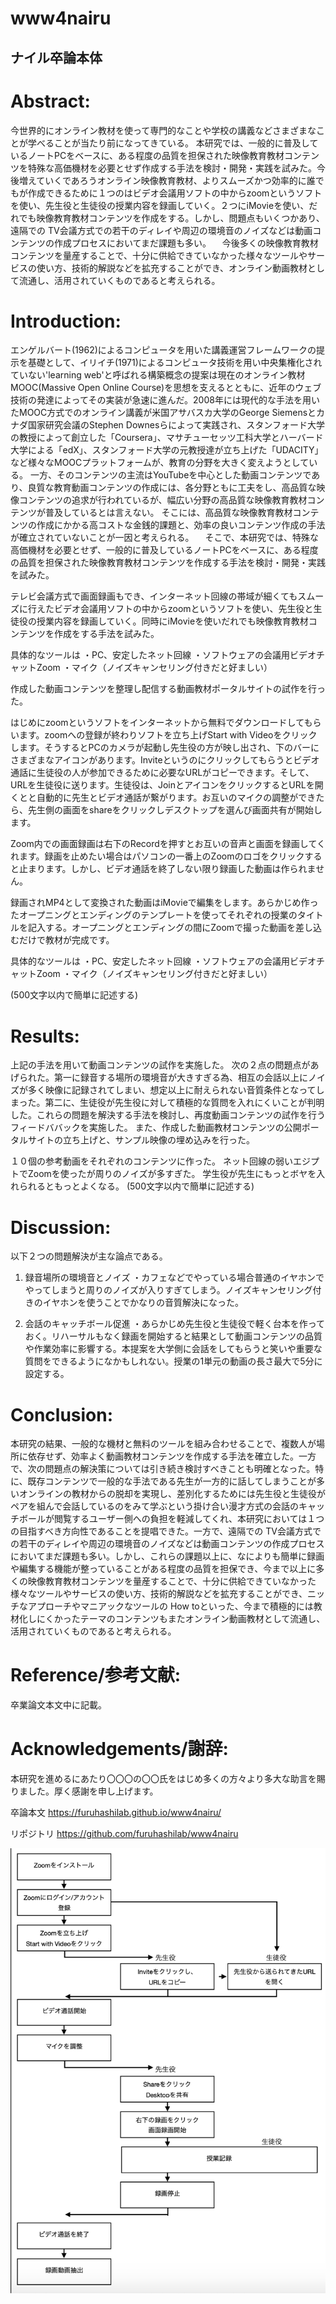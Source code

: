 # www4nairu
## ナイル卒論本体


# Abstract:

今世界的にオンライン教材を使って専門的なことや学校の講義などさまざまなことが学べることが当たり前になってきている。
本研究では、一般的に普及しているノートPCをベースに、ある程度の品質を担保された映像教育教材コンテンツを特殊な高価機材を必要とせず作成する手法を検討・開発・実践を試みた。今後増えていくであろうオンライン映像教育教材、よりスムーズかつ効率的に誰でもが作成できるために１つのはビデオ会議用ソフトの中からzoomというソフトを使い、先生役と生徒役の授業内容を録画していく。２つにiMovieを使い、だれでも映像教育教材コンテンツを作成をする。しかし、問題点もいくつかあり、遠隔での TV会議方式での若干のディレイや周辺の環境音のノイズなどは動画コンテンツの作成プロセスにおいてまだ課題も多い。
　今後多くの映像教育教材コンテンツを量産することで、十分に供給できていなかった様々なツールやサービスの使い方、技術的解説などを拡充することができ、オンライン動画教材として流通し、活用されていくものであると考えられる。


# Introduction:

エンゲルバート(1962)によるコンピュータを用いた講義運営フレームワークの提示を基礎として、イリイチ(1971)によるコンピュータ技術を用い中央集権化されていない'learning web'と呼ばれる構築概念の提案は現在のオンライン教材MOOC(Massive Open Online Course)を思想を支えるとともに、近年のウェブ技術の発達によってその実装が急速に進んだ。2008年には現代的な手法を用いたMOOC方式でのオンライン講義が米国アサバスカ大学のGeorge Siemensとカナダ国家研究会議のStephen Downesらによって実践され、スタンフォード大学の教授によって創立した「Coursera」、マサチューセッツ工科大学とハーバード大学による「edX」、スタンフォード大学の元教授達が立ち上げた「UDACITY」など様々なMOOCプラットフォームが、教育の分野を大きく変えようとしている。
一方、そのコンテンツの主流はYouTubeを中心とした動画コンテンツであり、良質な教育動画コンテンツの作成には、各分野ともに工夫をし、高品質な映像コンテンツの追求が行われているが、幅広い分野の高品質な映像教育教材コンテンツが普及しているとは言えない。
そこには、高品質な映像教育教材コンテンツの作成にかかる高コストな金銭的課題と、効率の良いコンテンツ作成の手法が確立されていないことが一因と考えられる。
　そこで、本研究では、特殊な高価機材を必要とせず、一般的に普及しているノートPCをベースに、ある程度の品質を担保された映像教育教材コンテンツを作成する手法を検討・開発・実践を試みた。

テレビ会議方式で画面録画もでき、インターネット回線の帯域が細くてもスムーズに行えたビデオ会議用ソフトの中からzoomというソフトを使い、先生役と生徒役の授業内容を録画していく。同時にiMovieを使いだれでも映像教育教材コンテンツを作成をする手法を試みた。

具体的なツールは
・PC、安定したネット回線
・ソフトウェアの会議用ビデオチャットZoom
・マイク（ノイズキャンセリング付きだと好ましい）

作成した動画コンテンツを整理し配信する動画教材ポータルサイトの試作を行った。


はじめにzoomというソフトをインターネットから無料でダウンロードしてもらいます。zoomへの登録が終わりソフトを立ち上げStart with Videoをクリックします。そうするとPCのカメラが起動し先生役の方が映し出され、下のバーにさまざまなアイコンがあります。Inviteというのにクリックしてもらうとビデオ通話に生徒役の人が参加できるために必要なURLがコピーできます。そして、URLを生徒役に送ります。生徒役は、JoinとアイコンをクリックするとURLを開くとと自動的に先生とビデオ通話が繋がります。お互いのマイクの調整ができたら、先生側の画面をshareをクリックしデスクトップを選んび画面共有が開始します。

Zoom内での画面録画は右下のRecordを押すとお互いの音声と画面を録画してくれます。録画を止めたい場合はパソコンの一番上のZoomのロゴをクリックすると止まります。しかし、ビデオ通話を終了しない限り録画した動画は作られません。

録画されMP4として変換された動画はiMovieで編集をします。あらかじめ作ったオープニングとエンディングのテンプレートを使ってそれぞれの授業のタイトルを記入する。オープニングとエンディングの間にZoomで撮った動画を差し込むだけで教材が完成です。


具体的なツールは
・PC、安定したネット回線
・ソフトウェアの会議用ビデオチャットZoom
・マイク（ノイズキャンセリング付きだと好ましい）

(500文字以内で簡単に記述する)



# Results:

上記の手法を用いて動画コンテンツの試作を実施した。
次の２点の問題点があげられた。第一に録音する場所の環境音が大きすぎる為、相互の会話以上にノイズが多く映像に記録されてしまい、想定以上に耐えられない音質条件となってしまった。第二に、生徒役が先生役に対して積極的な質問を入れにくいことが判明した。これらの問題を解決する手法を検討し、再度動画コンテンツの試作を行うフィードババックを実施した。
また、作成した動画教材コンテンツの公開ポータルサイトの立ち上げと、サンプル映像の埋め込みを行った。

１０個の参考動画をそれぞれのコンテンツに作った。
ネット回線の弱いエジプトでZoomを使ったが周りのノイズが多すぎた。
学生役が先生にもっとボヤを入れられるともっとよくなる。
(500文字以内で簡単に記述する)



# Discussion:

以下２つの問題解決が主な論点である。

 1) 録音場所の環境音とノイズ
・カフェなどでやっている場合普通のイヤホンでやってしまうと周りのノイズが入りすぎてしまう。ノイズキャンセリング付きのイヤホンを使うことでかなりの音質解決になった。

2) 会話のキャッチボール促進
・あらかじめ先生役と生徒役で軽く台本を作っておく。リハーサルもなく録画を開始すると結果として動画コンテンツの品質や作業効率に影響する。本提案を大学側に会話をしてもらうと笑いや重要な質問をできるようになかもしれない。授業の1単元の動画の長さ最大で5分に設定する。



# Conclusion:

本研究の結果、一般的な機材と無料のツールを組み合わせることで、複数人が場所に依存せず、効率よく動画教材コンテンツを作成する手法を確立した。一方で、次の問題点の解決策については引き続き検討すべきことも明確となった。特に、既存コンテンツで一般的な手法である先生が一方的に話してしまうことが多いオンラインの教材からの脱却を実現し、差別化するためには先生役と生徒役がペアを組んで会話しているのをみて学ぶという掛け合い漫才方式の会話のキャッチボールが閲覧するユーザー側への負担を軽減してくれ、本研究においては１つの目指すべき方向性であることを提唱できた。一方で、遠隔での TV会議方式での若干のディレイや周辺の環境音のノイズなどは動画コンテンツの作成プロセスにおいてまだ課題も多い。しかし、これらの課題以上に、なによりも簡単に録画や編集する機能が整っていることがある程度の品質を担保でき、今まで以上に多くの映像教育教材コンテンツを量産することで、十分に供給できていなかった様々なツールやサービスの使い方、技術的解説などを拡充することができ、ニッチなアプローチやマニアックなツールの How toといった、今まで積極的には教材化しにくかったテーマのコンテンツもまたオンライン動画教材として流通し、活用されていくものであると考えられる。



# Reference/参考文献:

卒業論文本文中に記載。


# Acknowledgements/謝辞:

本研究を進めるにあたり〇〇〇の〇〇氏をはじめ多くの方々より多大な助言を賜りました。厚く感謝を申し上げます。




卒論本文
https://furuhashilab.github.io/www4nairu/


リポジトリ
https://github.com/furuhashilab/www4nairu



![chart](./images/flowchart.png)

